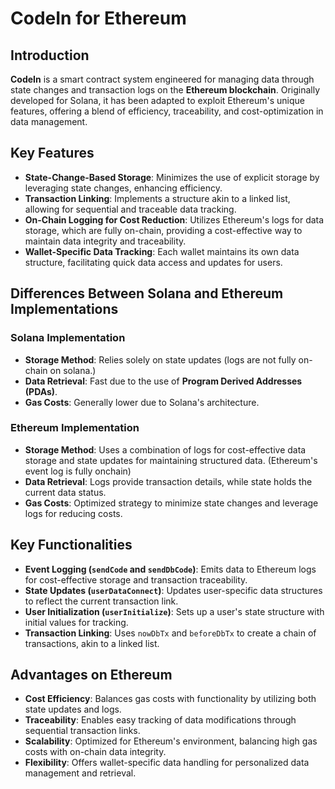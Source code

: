 # CodeIn for Ethereum

## Introduction

**CodeIn** is a smart contract system engineered for managing data through state changes and transaction logs on the **Ethereum blockchain**. Originally developed for Solana, it has been adapted to exploit Ethereum's unique features, offering a blend of efficiency, traceability, and cost-optimization in data management.

## Key Features

- **State-Change-Based Storage**: Minimizes the use of explicit storage by leveraging state changes, enhancing efficiency.
- **Transaction Linking**: Implements a structure akin to a linked list, allowing for sequential and traceable data tracking.
- **On-Chain Logging for Cost Reduction**: Utilizes Ethereum's logs for data storage, which are fully on-chain, providing a cost-effective way to maintain data integrity and traceability.
- **Wallet-Specific Data Tracking**: Each wallet maintains its own data structure, facilitating quick data access and updates for users.

## Differences Between Solana and Ethereum Implementations

### Solana Implementation

- **Storage Method**: Relies solely on state updates (logs are not fully on-chain on solana.)
- **Data Retrieval**: Fast due to the use of **Program Derived Addresses (PDAs)**.
- **Gas Costs**: Generally lower due to Solana's architecture.

### Ethereum Implementation

- **Storage Method**: Uses a combination of logs for cost-effective data storage and state updates for maintaining structured data. (Ethereum's event log is fully onchain)
- **Data Retrieval**: Logs provide transaction details, while state holds the current data status.
- **Gas Costs**: Optimized strategy to minimize state changes and leverage logs for reducing costs.

## Key Functionalities

- **Event Logging (`sendCode` and `sendDbCode`)**: Emits data to Ethereum logs for cost-effective storage and transaction traceability.
- **State Updates (`userDataConnect`)**: Updates user-specific data structures to reflect the current transaction link.
- **User Initialization (`userInitialize`)**: Sets up a user's state structure with initial values for tracking.
- **Transaction Linking**: Uses `nowDbTx` and `beforeDbTx` to create a chain of transactions, akin to a linked list.

## Advantages on Ethereum

- **Cost Efficiency**: Balances gas costs with functionality by utilizing both state updates and logs.
- **Traceability**: Enables easy tracking of data modifications through sequential transaction links.
- **Scalability**: Optimized for Ethereum's environment, balancing high gas costs with on-chain data integrity.
- **Flexibility**: Offers wallet-specific data handling for personalized data management and retrieval.
